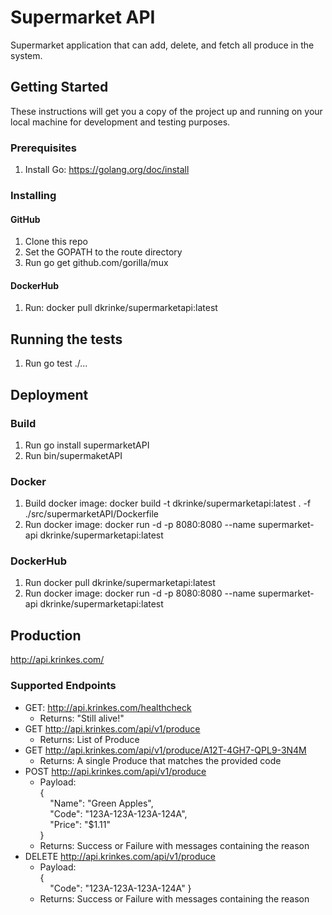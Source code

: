 # Supermarket API

Supermarket application that can add, delete, and fetch all produce in the system.

## Getting Started

These instructions will get you a copy of the project up and running on your local machine for development and testing purposes.

### Prerequisites
1. Install Go: https://golang.org/doc/install

### Installing

#### GitHub
1. Clone this repo
2. Set the GOPATH to the route directory
3. Run go get github.com/gorilla/mux

#### DockerHub
1. Run: docker pull dkrinke/supermarketapi:latest

## Running the tests
1. Run go test ./...

## Deployment

### Build
1. Run go install supermarketAPI
2. Run bin/supermaketAPI

### Docker
1. Build docker image: docker build -t dkrinke/supermarketapi:latest . -f ./src/supermarketAPI/Dockerfile
2. Run docker image: docker run -d -p 8080:8080 --name supermarket-api dkrinke/supermarketapi:latest

### DockerHub
1. Run docker pull dkrinke/supermarketapi:latest
2. Run docker image: docker run -d -p 8080:8080 --name supermarket-api dkrinke/supermarketapi:latest

## Production
http://api.krinkes.com/

### Supported Endpoints
- GET: http://api.krinkes.com/healthcheck
  - Returns: "Still alive!"
- GET http://api.krinkes.com/api/v1/produce
  - Returns: List of Produce
- GET http://api.krinkes.com/api/v1/produce/A12T-4GH7-QPL9-3N4M
  - Returns: A single Produce that matches the provided code
- POST http://api.krinkes.com/api/v1/produce
  - Payload:  
    {  
    &nbsp;&nbsp;&nbsp;&nbsp;"Name": "Green Apples",  
    &nbsp;&nbsp;&nbsp;&nbsp;"Code": "123A-123A-123A-124A",  
    &nbsp;&nbsp;&nbsp;&nbsp;"Price": "$1.11"  
    }  
  - Returns: Success or Failure with messages containing the reason
- DELETE http://api.krinkes.com/api/v1/produce
  - Payload:  
    {  
    &nbsp;&nbsp;&nbsp;&nbsp;"Code": "123A-123A-123A-124A"
    }  
  - Returns: Success or Failure with messages containing the reason

